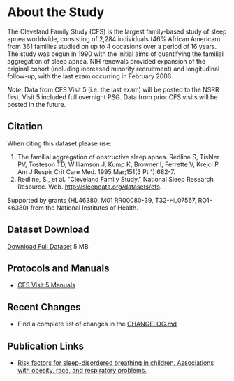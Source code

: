 # About the Study

The Cleveland Family Study (CFS) is the largest family-based study of sleep apnea worldwide, consisting of 2,284 individuals (46% African American) from 361 families studied on up to 4 occasions over a period of 16 years. The study was begun in 1990 with the initial aims of quantifying the familial aggregation of sleep apnea. NIH renewals provided expansion of the original cohort (including increased minority recruitment) and longitudinal follow-up, with the last exam occurring in February 2006.

*Note:* Data from CFS Visit 5 (i.e. the last exam) will be posted to the NSRR first. Visit 5 included full overnight PSG. Data from prior CFS visits will be posted in the future.

## Citation

When citing this dataset please use:

1. The familial aggregation of obstructive sleep apnea. Redline S, Tishler PV, Tosteson TD, Williamson J, Kump K, Browner I, Ferrette V, Krejci P. Am J Respir Crit Care Med. 1995 Mar;151(3 Pt 1):682-7.
2. Redline, S., et al. "Cleveland Family Study." National Sleep Research Resource. Web. http://sleepdata.org/datasets/cfs.

Supported by grants (HL46380, M01 RR00080-39, T32-HL07567, RO1-46380) from the National Institutes of Health.

## Dataset Download

<a href=":files_path:/datasets" class="btn btn-success btn-lg">Download Full Dataset</a> 5 MB

## Protocols and Manuals

- [CFS Visit 5 Manuals](:pages_path:/manuals/manuals-toc.md)

## Recent Changes

- Find a complete list of changes in the [CHANGELOG.md](:pages_path:/CHANGELOG.md)

## Publication Links

- [Risk factors for sleep-disordered breathing in children. Associations with obesity, race, and respiratory problems.](http://www.ncbi.nlm.nih.gov/pubmed/10228121)

